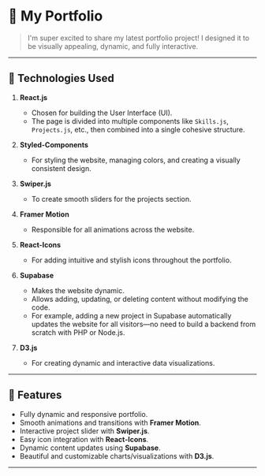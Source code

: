 # 🌟 My Portfolio

> I'm super excited to share my latest portfolio project! I designed it to be visually appealing, dynamic, and fully interactive.  

---

## 🚀 Technologies Used

1. **React.js**  
   - Chosen for building the User Interface (UI).  
   - The page is divided into multiple components like `Skills.js`, `Projects.js`, etc., then combined into a single cohesive structure.

2. **Styled-Components**  
   - For styling the website, managing colors, and creating a visually consistent design.

3. **Swiper.js**  
   - To create smooth sliders for the projects section.

4. **Framer Motion**  
   - Responsible for all animations across the website.

5. **React-Icons**  
   - For adding intuitive and stylish icons throughout the portfolio.

6. **Supabase**  
   - Makes the website dynamic.  
   - Allows adding, updating, or deleting content without modifying the code.  
   - For example, adding a new project in Supabase automatically updates the website for all visitors—no need to build a backend from scratch with PHP or Node.js.

7. **D3.js**  
   - For creating dynamic and interactive data visualizations.

---

## 🎯 Features

- Fully dynamic and responsive portfolio.  
- Smooth animations and transitions with **Framer Motion**.  
- Interactive project slider with **Swiper.js**.  
- Easy icon integration with **React-Icons**.  
- Dynamic content updates using **Supabase**.  
- Beautiful and customizable charts/visualizations with **D3.js**.  

---

